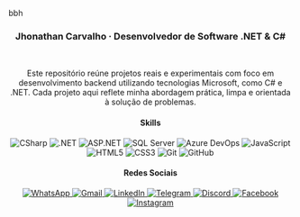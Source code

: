 bbh<h3 align="center">Jhonathan Carvalho · Desenvolvedor de Software .NET & C#</h3>

<br/>
<p align="center">
  Este repositório reúne projetos reais e experimentais com foco em desenvolvimento backend utilizando tecnologias Microsoft, como C# e .NET. Cada projeto aqui reflete minha abordagem prática, limpa e orientada à solução de problemas.
</p>


<h4 align="center">Skills</h4>

<div align="center">

<!-- C# roxo -->
<img src="https://img.shields.io/badge/CSharp-512BD4?style=flat&logo=csharp&logoColor=white" alt="CSharp"/>

<!-- Outros badges com cores originais -->
<img src="https://img.shields.io/badge/.NET-5C2D91?style=flat&logo=dotnet&logoColor=white" alt=".NET"/>
<img src="https://img.shields.io/badge/ASP.NET-512BD4?style=flat&logo=dotnet&logoColor=white" alt="ASP.NET"/>
<img src="https://img.shields.io/badge/SQL_Server-CC2927?style=flat&logo=microsoftsqlserver&logoColor=white" alt="SQL Server"/>
<img src="https://img.shields.io/badge/Azure_DevOps-0078D7?style=flat&logo=azuredevops&logoColor=white" alt="Azure DevOps"/>
<img src="https://img.shields.io/badge/JavaScript-F7DF1E?style=flat&logo=javascript&logoColor=black" alt="JavaScript"/>
<img src="https://img.shields.io/badge/HTML5-E34F26?style=flat&logo=html5&logoColor=white" alt="HTML5"/>
<img src="https://img.shields.io/badge/CSS3-1572B6?style=flat&logo=css3&logoColor=white" alt="CSS3"/>
<img src="https://img.shields.io/badge/Git-F05032?style=flat&logo=git&logoColor=white" alt="Git"/>
<img src="https://img.shields.io/badge/GitHub-181717?style=flat&logo=github&logoColor=white" alt="GitHub"/>



<h4 align="center">Redes Sociais</h4>

<div align="center">

<a href="https://wa.me/5527996202811" target="_blank">
  <img src="https://img.shields.io/badge/WhatsApp-25D366?style=flat&logo=whatsapp&logoColor=white" alt="WhatsApp"/>
</a>
<a href="mailto:ti.dev.carvalho@gmail.com" target="_blank">
  <img src="https://img.shields.io/badge/Gmail-D14836?style=flat&logo=gmail&logoColor=white" alt="Gmail"/>
</a>
<a href="https://www.linkedin.com/in/jhonathancarvalho/" target="_blank">
  <img src="https://img.shields.io/badge/LinkedIn-0A66C2?style=flat&logo=linkedin&logoColor=white" alt="LinkedIn"/>
</a>
<a href="https://t.me/jhonathancarvalho" target="_blank">
  <img src="https://img.shields.io/badge/Telegram-0088CC?style=flat&logo=telegram&logoColor=white" alt="Telegram"/>
</a>
<a href="https://discord.com/invite/jhonathancarvalho" target="_blank">
  <img src="https://img.shields.io/badge/Discord-5865F2?style=flat&logo=discord&logoColor=white" alt="Discord"/>
</a>
<a href="https://www.facebook.com/jhonathancarvalhodev/" target="_blank">
  <img src="https://img.shields.io/badge/Facebook-1877F2?style=flat&logo=facebook&logoColor=white" alt="Facebook"/>
</a>
<a href="https://www.instagram.com/jhonathancarvalho/" target="_blank">
  <img src="https://img.shields.io/badge/Instagram-E4405F?style=flat&logo=instagram&logoColor=white" alt="Instagram"/>
</a>

</div>
